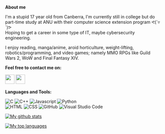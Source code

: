 
**About me**

I'm a stupid 17 year old from Canberra, I'm currently still in college but do part-time study at ANU with their computer science extension program ᕙ(`▿´)ᕗ
</br>
Hoping to get a career in some type of IT, maybe cybersecurity engineering.

I enjoy reading, manga/anime, aroid horticulture, weight-lifting, robotics/programming, and video games; namely MMO RPGs like Guild Wars 2, WoW and Final Fantasy XIV.
</br>

**Feel free to contact me on:**

   <a href="https://www.linkedin.com/in/adrian-b-766b3820b/"><img src="https://user-images.githubusercontent.com/57597700/115221409-434f5080-a127-11eb-8605-0de27d8ee0e7.png" width=30></a>
   <a href="mailto: adrianbasri@protonmail.com"><img src="https://user-images.githubusercontent.com/57597700/115959649-e559a900-a52a-11eb-9cf5-3659573b814b.png" width=30></a>

**Languages and Tools:**  

<p>
  <img alt="C" src="https://img.shields.io/badge/-C-05122A?style=flat&amp;logo=C&amp;logoColor=A8B9CC" style="max-width:100%;">
  <img alt="C++" src="https://img.shields.io/badge/-C++-05122A?style=flat&amp;logo=C%2B%2B&amp;logoColor=00599C" style="max-width:100%;">
  <img alt="Javascript" src="https://img.shields.io/badge/-Javascript-05122A?style=flat&amp;logo=Javascript&amp;logoColor=FFA518" style="max-width:100%;">
  <img alt="Python" src="https://img.shields.io/badge/-Python-05122A?style=flat&amp;logo=python" style="max-width:100%;">
  
</br>

<img alt="HTML" src="https://img.shields.io/badge/-HTML-05122A?style=flat&amp;logo=HTML5" style="max-width:100%;">
<img alt="CSS" src="https://img.shields.io/badge/-CSS-05122A?style=flat&amp;logo=CSS3&amp;logoColor=1572B6" style="max-width:100%;">
<img alt="GitHub" src="https://img.shields.io/badge/-GitHub-05122A?style=flat&amp;logo=github" style="max-width:100%;">
<img alt="Visual Studio Code" src="https://img.shields.io/badge/-Visual%20Studio%20Code-05122A?style=flat&amp;logo=visual-studio-code&amp;logoColor=007ACC" style="max-width:100%;">

</p>

[![My github stats](https://github-readme-stats.vercel.app/api?username=ocerious&?count_private=true&show_icons=true&theme=radical)](https://github.com/anuraghazra/github-readme-stats)

[![My top languages](https://github-readme-stats.vercel.app/api/top-langs/?username=ocerious&layout=compact&hide=html,css&theme=radical)](https://github.com/ocerious/github-readme-stats)
<br />
